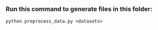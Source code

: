 
### Run this command to generate files in this folder:

```
python preprocess_data.py <datasets>
```